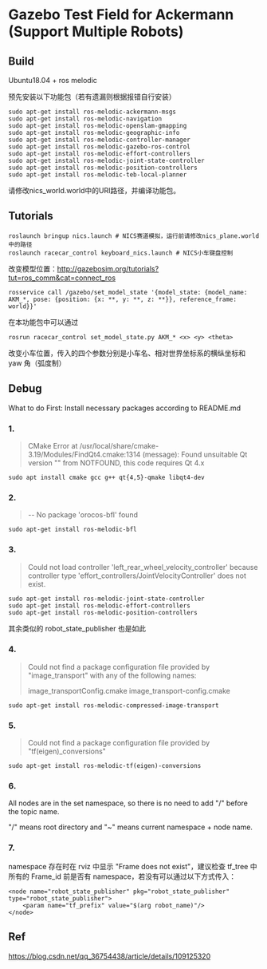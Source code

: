 # Gazebo Test Field for Ackermann (Support Multiple Robots)

## Build

Ubuntu18.04 + ros melodic

预先安装以下功能包（若有遗漏则根据报错自行安装）

```shell
sudo apt-get install ros-melodic-ackermann-msgs
sudo apt-get install ros-melodic-navigation
sudo apt-get install ros-melodic-openslam-gmapping
sudo apt-get install ros-melodic-geographic-info
sudo apt-get install ros-melodic-controller-manager
sudo apt-get install ros-melodic-gazebo-ros-control
sudo apt-get install ros-melodic-effort-controllers
sudo apt-get install ros-melodic-joint-state-controller
sudo apt-get install ros-melodic-position-controllers
sudo apt-get install ros-melodic-teb-local-planner
```

请修改nics_world.world中的URI路径，并编译功能包。

## Tutorials

```
roslaunch bringup nics.launch # NICS赛道模拟，运行前请修改nics_plane.world中的路径
roslaunch racecar_control keyboard_nics.launch # NICS小车键盘控制
```

改变模型位置：http://gazebosim.org/tutorials?tut=ros_comm&cat=connect_ros

```
rosservice call /gazebo/set_model_state	'{model_state: {model_name: AKM_*, pose: {position: {x: **, y: **, z: **}}, reference_frame: world}}'
```

在本功能包中可以通过

```
rosrun racecar_control set_model_state.py AKM_* <x> <y> <theta>
```

改变小车位置，传入的四个参数分别是小车名、相对世界坐标系的横纵坐标和 yaw 角（弧度制）

## Debug

What to do First: Install necessary packages according to README.md

### 1.

> CMake Error at /usr/local/share/cmake-3.19/Modules/FindQt4.cmake:1314 (message): Found unsuitable Qt version "" from NOTFOUND, this code requires Qt 4.x

```
sudo apt install cmake gcc g++ qt{4,5}-qmake libqt4-dev	
```

### 2.

> -- No package 'orocos-bfl' found

```
sudo apt-get install ros-melodic-bfl
```

### 3.

> Could not load controller 'left_rear_wheel_velocity_controller' because controller type 'effort_controllers/JointVelocityController' does not exist.

```
sudo apt-get install ros-melodic-joint-state-controller
sudo apt-get install ros-melodic-effort-controllers
sudo apt-get install ros-melodic-position-controllers
```

其余类似的 robot_state_publisher 也是如此

### 4.

> Could not find a package configuration file provided by "image_transport" with any of the following names:
>
> image_transportConfig.cmake image_transport-config.cmake

```
sudo apt-get install ros-melodic-compressed-image-transport
```

### 5.

> Could not find a package configuration file provided by "tf(eigen)_conversions"

```
sudo apt-get install ros-melodic-tf(eigen)-conversions
```

### 6.

All nodes are in the set namespace, so there is no need to add "/" before the topic name.

"/" means root directory and "~" means current namespace + node name.

### 7.

namespace 存在时在 rviz 中显示 "Frame does not exist"，建议检查 tf_tree 中所有的 Frame_id 前是否有 namespace，若没有可以通过以下方式传入：

```
<node name="robot_state_publisher" pkg="robot_state_publisher" type="robot_state_publisher">
    <param name="tf_prefix" value="$(arg robot_name)"/>
</node>
```

## Ref

https://blog.csdn.net/qq_36754438/article/details/109125320

